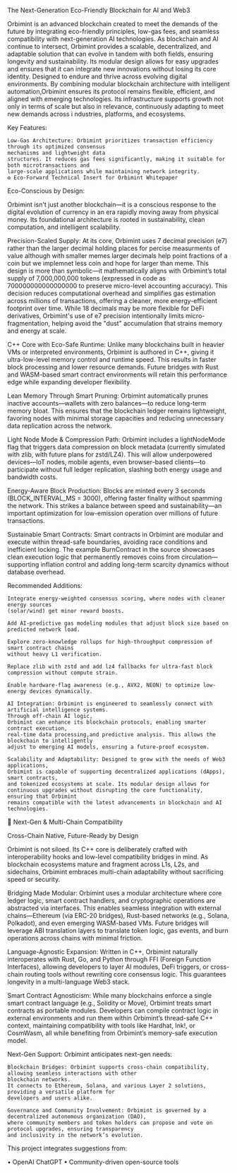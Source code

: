 The Next-Generation Eco-Friendly Blockchain for AI and Web3

Orbimint is an advanced blockchain created to meet the demands of the future by integrating eco-friendly principles, low-gas fees, 
and seamless compatibility with next-generation AI technologies. As blockchain and AI continue to intersect, Orbimint provides a scalable, 
decentralized, and adaptable solution that can evolve in tandem with both fields, ensuring longevity and sustainability. Its modular design
allows for easy upgrades and ensures that it can integrate new innovations without losing its core identity.
Designed to endure and thrive across evolving digital environments. By combining modular blockchain architecture
with intelligent automation,Orbimint ensures its protocol remains flexible, efficient, and aligned with emerging technologies.
Its infrastructure supports growth not only in terms of scale but also in relevance, continuously adapting to meet new demands across i
ndustries, platforms, and ecosystems.

Key Features:

    Low-Gas Architecture: Orbimint prioritizes transaction efficiency through its optimized consensus 
    mechanisms and lightweight data
    structures. It reduces gas fees significantly, making it suitable for both microtransactions and 
    large-scale applications while maintaining network integrity.
    ⚙️ Eco-Forward Technical Insert for Orbimint Whitepaper

Eco-Conscious by Design:

Orbimint isn't just another blockchain—it is a conscious response to the digital evolution of currency in an era 
rapidly moving away from physical money. Its foundational architecture is rooted in sustainability, clean computation, 
and intelligent scalability.

Precision-Scaled Supply:
At its core, Orbimint uses 7 decimal precision (e7) rather than the larger decimal holding places for percise measurments of
value although with smaller memes larger decimals help point fractions of a coin but we implemnet less coin and hope for larger than meme. 
This design is more than symbolic—it mathematically aligns with Orbimint’s total supply of 7,000,000,000 tokens (expressed in 
code as 700000000000000000 to preserve micro-level accounting accuracy). This decision reduces computational overhead and 
simplifies gas estimation across millions of transactions, offering a cleaner, more energy-efficient footprint over time. 
While 18 decimals may be more flexible for DeFi derivatives, Orbimint's use of e7 precision intentionally limits micro-
fragmentation, helping avoid the "dust" accumulation that strains memory and energy at scale.

C++ Core with Eco-Safe Runtime:
Unlike many blockchains built in heavier VMs or interpreted environments, Orbimint is authored in C++, 
giving it ultra-low-level memory control and runtime speed. This results in faster block processing and lower 
resource demands. Future bridges with Rust and WASM-based smart contract environments will retain this performance
edge while expanding developer flexibility.

Lean Memory Through Smart Pruning:
Orbimint automatically prunes inactive accounts—wallets with zero balances—to reduce long-term memory bloat. 
This ensures that the blockchain ledger remains lightweight, favoring nodes with minimal storage capacities 
and reducing unnecessary data replication across the network.

Light Node Mode & Compression Path:
Orbimint includes a lightNodeMode flag that triggers data compression on block metadata (currently 
simulated with zlib, with future plans for zstd/LZ4). This will allow underpowered devices—IoT nodes, 
mobile agents, even browser-based clients—to participate without full ledger replication, slashing both energy usage 
and bandwidth costs.

Energy-Aware Block Production:
Blocks are minted every 3 seconds (BLOCK_INTERVAL_MS = 3000), offering faster finality without spamming the network. 
This strikes a balance between speed and sustainability—an important optimization for
low-emission operation over millions of future transactions.

Sustainable Smart Contracts:
Smart contracts in Orbimint are modular and execute within thread-safe boundaries, avoiding race conditions and 
inefficient locking. The example BurnContract in the source showcases clean execution logic that permanently
removes coins from circulation—supporting inflation control and adding long-term scarcity dynamics without database overhead.

Recommended Additions:

    Integrate energy-weighted consensus scoring, where nodes with cleaner energy sources 
    (solar/wind) get minor reward boosts.

    Add AI-predictive gas modeling modules that adjust block size based on predicted network load.

    Explore zero-knowledge rollups for high-throughput compression of smart contract chains
    without heavy L1 verification.

    Replace zlib with zstd and add lz4 fallbacks for ultra-fast block compression without compute strain.

    Enable hardware-flag awareness (e.g., AVX2, NEON) to optimize low-energy devices dynamically.

    AI Integration: Orbimint is engineered to seamlessly connect with artificial intelligence systems. 
    Through off-chain AI logic, 
    Orbimint can enhance its blockchain protocols, enabling smarter contract execution, 
    real-time data processing,and predictive analysis. This allows the blockchain to intelligently
    adjust to emerging AI models, ensuring a future-proof ecosystem.

    Scalability and Adaptability: Designed to grow with the needs of Web3 applications, 
    Orbimint is capable of supporting decentralized applications (dApps), smart contracts, 
    and tokenized ecosystems at scale. Its modular design allows for 
    continuous upgrades without disrupting the core functionality, ensuring that Orbimint
    remains compatible with the latest advancements in blockchain and AI technologies.

   🔄 Next-Gen & Multi-Chain Compatibility

Cross-Chain Native, Future-Ready by Design

Orbimint is not siloed. Its C++ core is deliberately crafted with interoperability hooks 
and low-level compatibility bridges in mind. As blockchain ecosystems mature and fragment
across L1s, L2s, and sidechains, Orbimint embraces multi-chain adaptability without sacrificing speed or security.

Bridging Made Modular:
Orbimint uses a modular architecture where core ledger logic, smart contract handlers, and 
cryptographic operations are abstracted via interfaces. This enables seamless integration 
with external chains—Ethereum (via ERC-20 bridges), Rust-based networks (e.g., Solana, Polkadot),
and even emerging WASM-based VMs. Future bridges will leverage ABI translation layers to translate token logic, 
gas events, and burn operations across chains with minimal friction.

Language-Agnostic Expansion:
Written in C++, Orbimint naturally interoperates with Rust, Go, and Python through FFI (Foreign Function Interfaces), 
allowing developers to layer AI modules, DeFi triggers, or cross-chain routing tools without rewriting core consensus logic. 
This guarantees longevity in a multi-language Web3 stack.

Smart Contract Agnosticism:
While many blockchains enforce a single smart contract language (e.g., Solidity or Move), Orbimint treats smart contracts
as portable modules. Developers can compile contract logic in external environments and run them within Orbimint’s
thread-safe C++ context, maintaining compatibility with tools like Hardhat, Ink!, or CosmWasm, all while benefiting 
from Orbimint’s memory-safe execution model.

Next-Gen Support:
Orbimint anticipates next-gen needs:

    Blockchain Bridges: Orbimint supports cross-chain compatibility, allowing seamless interactions with other 
    blockchain networks.
    It connects to Ethereum, Solana, and various Layer 2 solutions, providing a versatile platform for 
    developers and users alike.

    Governance and Community Involvement: Orbimint is governed by a decentralized autonomous organization (DAO),
    where community members and token holders can propose and vote on protocol upgrades, ensuring transparency 
    and inclusivity in the network’s evolution.
    
This project integrates suggestions from:

• OpenAI ChatGPT
• Community-driven open-source tools
